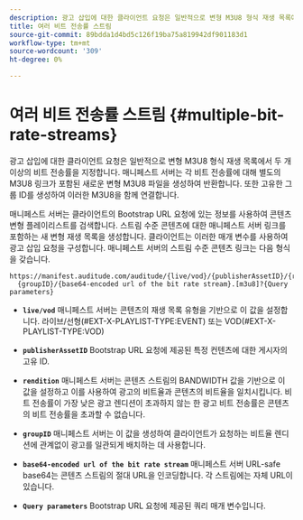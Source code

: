 ```yaml
---
description: 광고 삽입에 대한 클라이언트 요청은 일반적으로 변형 M3U8 형식 재생 목록에서 두 개 이상의 비트 전송률을 지정합니다. 매니페스트 서버는 각 비트 전송률에 대해 별도의 M3U8 링크가 포함된 새로운 변형 M3U8 파일을 생성하여 반환합니다. 또한 고유한 그룹 ID를 생성하여 이러한 M3U8을 함께 연결합니다.
title: 여러 비트 전송률 스트림
source-git-commit: 89bdda1d4bd5c126f19ba75a819942df901183d1
workflow-type: tm+mt
source-wordcount: '309'
ht-degree: 0%

---
```



# 여러 비트 전송률 스트림 {#multiple-bit-rate-streams}

광고 삽입에 대한 클라이언트 요청은 일반적으로 변형 M3U8 형식 재생 목록에서 두 개 이상의 비트 전송률을 지정합니다. 매니페스트 서버는 각 비트 전송률에 대해 별도의 M3U8 링크가 포함된 새로운 변형 M3U8 파일을 생성하여 반환합니다. 또한 고유한 그룹 ID를 생성하여 이러한 M3U8을 함께 연결합니다.

매니페스트 서버는 클라이언트의 Bootstrap URL 요청에 있는 정보를 사용하여 콘텐츠 변형 플레이리스트를 검색합니다. 스트림 수준 콘텐츠에 대한 매니페스트 서버 링크를 포함하는 새 변형 재생 목록을 생성합니다. 클라이언트는 이러한 매개 변수를 사용하여 광고 삽입 요청을 구성합니다. 매니페스트 서버의 스트림 수준 콘텐츠 링크는 다음 형식을 갖습니다.

```
https://manifest.auditude.com/auditude/{live/vod}/{publisherAssetID}/{rendition}/
  {groupID}/{base64-encoded url of the bit rate stream}.[m3u8]?{Query parameters}
```

* **`live/vod`** 매니페스트 서버는 콘텐츠의 재생 목록 유형을 기반으로 이 값을 설정합니다. 라이브/선형(#EXT-X-PLAYLIST-TYPE:EVENT) 또는 VOD(#EXT-X-PLAYLIST-TYPE:VOD)

* **`publisherAssetID`** Bootstrap URL 요청에 제공된 특정 컨텐츠에 대한 게시자의 고유 ID.

* **`rendition`** 매니페스트 서버는 콘텐츠 스트림의 BANDWIDTH 값을 기반으로 이 값을 설정하고 이를 사용하여 광고의 비트율과 콘텐츠의 비트율을 일치시킵니다. 비트 전송률이 가장 낮은 광고 렌디션이 초과하지 않는 한 광고 비트 전송률은 콘텐츠의 비트 전송률을 초과할 수 없습니다.

* **`groupID`** 매니페스트 서버는 이 값을 생성하여 클라이언트가 요청하는 비트율 렌디션에 관계없이 광고를 일관되게 배치하는 데 사용합니다.

* **`base64-encoded url of the bit rate stream`** 매니페스트 서버 URL-safe base64는 콘텐츠 스트림의 절대 URL을 인코딩합니다. 각 스트림에는 자체 URL이 있습니다.

* **`Query parameters`** Bootstrap URL 요청에 제공된 쿼리 매개 변수입니다.

